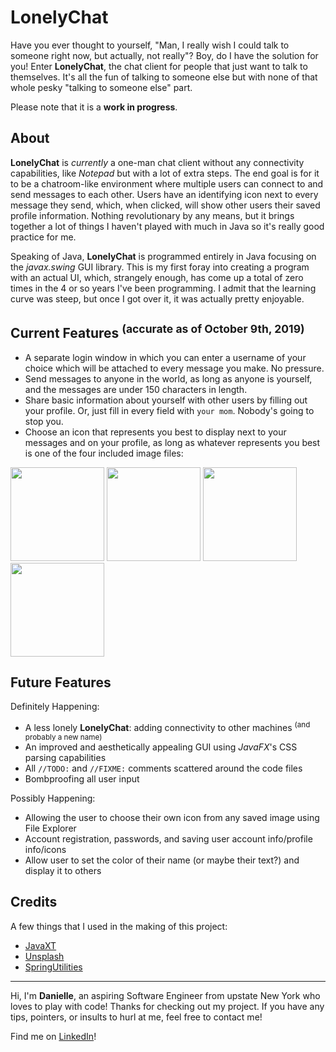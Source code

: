 # LonelyChat
Have you ever thought to yourself, "Man, I really wish I could talk to someone right now, but actually, not really"? Boy, do I have the solution for you! Enter **LonelyChat**, the chat client for people that just want to talk to themselves. It's all the fun of talking to someone else but with none of that whole pesky "talking to someone else" part. 

Please note that it is a **work in progress**.  

## About
**LonelyChat** is *currently* a one-man chat client without any connectivity capabilities, like *Notepad* but with a lot of extra steps. The end goal is for it to be a chatroom-like environment where multiple users can connect to and send messages to each other. Users have an identifying icon next to every message they send, which, when clicked, will show other users their saved profile information. Nothing revolutionary by any means, but it brings together a lot of things I haven't played with much in Java so it's really good practice for me.

Speaking of Java, **LonelyChat** is programmed entirely in Java focusing on the *javax.swing* GUI library. This is my first foray into creating a program with an actual UI, which, strangely enough, has come up a total of zero times in the 4 or so years I've been programming. I admit that the learning curve was steep, but once I got over it, it was actually pretty enjoyable. 

## Current Features <sup>(accurate as of October 9th, 2019)</sup>
- A separate login window in which you can enter a username of your choice which will be attached to every message you make. No pressure.
 - Send messages to anyone in the world, as long as anyone is yourself, and the messages are under 150 characters in length.
 - Share basic information about yourself with other users by filling out your profile. Or, just fill in every field with `your mom`. Nobody's going to stop you.
 - Choose an icon that represents you best to display next to your messages and on your profile, as long as whatever represents you best is one of the four included image files:

<img src="https://i.imgur.com/NS6EXUL.jpg" width=150px> <img src="https://i.imgur.com/pk8m98w.jpg" width=150px> <img src="https://i.imgur.com/fKXoG9q.jpg" width=150px> <img src="https://i.imgur.com/QdP31Ii.jpg" width=150px>

## Future Features

Definitely Happening:
 - A less lonely **LonelyChat**: adding connectivity to other machines <sup>(and probably a new name)</sup>
 - An improved and aesthetically appealing GUI using *JavaFX*'s CSS parsing capabilities
 - All `//TODO:` and `//FIXME:` comments scattered around the code files
 - Bombproofing all user input

 Possibly Happening:
 
 - Allowing the user to choose their own icon from any saved image using File Explorer
 - Account registration, passwords, and saving user account info/profile info/icons
 - Allow user to set the color of their name (or maybe their text?) and display it to others

## Credits
A few things that I used in the making of this project:

 - [JavaXT ](http://www.javaxt.com/) 
 - [Unsplash](https://unsplash.com/)
 - [SpringUtilities](https://docs.oracle.com/javase/tutorial/uiswing/examples/layout/SpringGridProject/src/layout/SpringUtilities.java)
---
Hi, I'm **Danielle**, an aspiring Software Engineer from upstate New York who loves to play with code! Thanks for checking out my project. If you have any tips, pointers, or insults to hurl at me, feel free to contact me!

Find me on [LinkedIn](https://www.linkedin.com/in/dndrouin/)!
